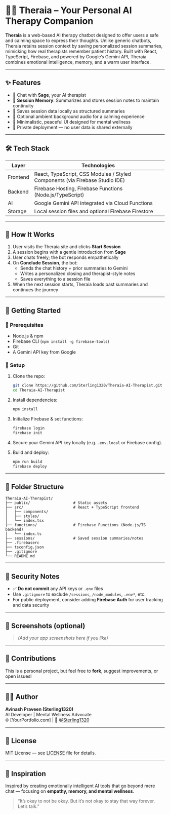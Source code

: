 # 🧘‍♀️ Theraia – Your Personal AI Therapy Companion

**Theraia** is a web-based AI therapy chatbot designed to offer users a safe and calming space to express their thoughts. Unlike generic chatbots, Theraia retains session context by saving personalized session summaries, mimicking how real therapists remember patient history. Built with React, TypeScript, Firebase, and powered by Google’s Gemini API, Theraia combines emotional intelligence, memory, and a warm user interface.

---

## ✨ Features

- 💬 Chat with **Sage**, your AI therapist  
- 🧠 **Session Memory**: Summarizes and stores session notes to maintain continuity  
- 📂 Saves session data locally as structured summaries  
- 🎵 Optional ambient background audio for a calming experience  
- 🌱 Minimalistic, peaceful UI designed for mental wellness  
- 🔐 Private deployment — no user data is shared externally  

---

## 🛠 Tech Stack

| Layer       | Technologies                                                                 |
|-------------|--------------------------------------------------------------------------------|
| Frontend    | React, TypeScript, CSS Modules / Styled Components (via Firebase Studio IDE)   |
| Backend     | Firebase Hosting, Firebase Functions (Node.js/TypeScript)                     |
| AI          | Google Gemini API integrated via Cloud Functions                              |
| Storage     | Local session files and optional Firebase Firestore                           |

---

## 🧭 How It Works

1. User visits the Theraia site and clicks **Start Session**  
2. A session begins with a gentle introduction from **Sage**  
3. User chats freely; the bot responds empathetically  
4. On **Conclude Session**, the bot:  
   - Sends the chat history + prior summaries to Gemini  
   - Writes a personalized closing and therapist-style notes  
   - Saves everything to a session file  
5. When the next session starts, Theraia loads past summaries and continues the journey  

---

## 🚀 Getting Started

### 🔧 Prerequisites

- Node.js & npm  
- Firebase CLI (`npm install -g firebase-tools`)  
- Git  
- A Gemini API key from Google

### 🧪 Setup

1. Clone the repo:

   ```bash
   git clone https://github.com/Sterling1320/Theraia-AI-Therapist.git
   cd Theraia-AI-Therapist
   ```

2. Install dependencies:

   ```bash
   npm install
   ```

3. Initialize Firebase & set functions:

   ```bash
   firebase login
   firebase init
   ```

4. Secure your Gemini API key locally (e.g. `.env.local` or Firebase config).

5. Build and deploy:

   ```bash
   npm run build
   firebase deploy
   ```

---

## 📁 Folder Structure

```
Theraia-AI-Therapist/
├── public/                   # Static assets
├── src/                      # React + TypeScript frontend
│   ├── components/
│   ├── styles/
│   └── index.tsx
├── functions/                # Firebase Functions (Node.js/TS backend)
│   └── index.ts
├── sessions/                 # Saved session summaries/notes
├── .firebaserc
├── tsconfig.json
├── .gitignore
└── README.md
```

---

## 🔐 Security Notes

- ✅ **Do not commit** any API keys or `.env` files  
- Use `.gitignore` to exclude `/sessions`, `/node_modules`, `.env*`, etc.  
- For public deployment, consider adding **Firebase Auth** for user tracking and data security

---

## 📸 Screenshots (optional)

> *(Add your app screenshots here if you like)*

---

## 🤝 Contributions

This is a personal project, but feel free to **fork**, suggest improvements, or open issues!

---

## 🧘‍♂️ Author

**Avinash Praveen (Sterling1320)**  
AI Developer | Mental Wellness Advocate  
🌐 [YourPortfolio.com] | 🐙 [@Sterling1320](https://github.com/Sterling1320)

---

## 📜 License

MIT License — see [LICENSE](LICENSE) file for details.

---

## 🌟 Inspiration

Inspired by creating emotionally intelligent AI tools that go beyond mere chat — focusing on **empathy, memory, and mental wellness**.

> “It’s okay to not be okay. But it’s not okay to stay that way forever. Let’s talk.”